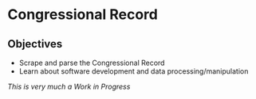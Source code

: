 # Congressional Record

## Objectives
* Scrape and parse the Congressional Record
* Learn about software development and data processing/manipulation

*This is very much a Work in Progress*
